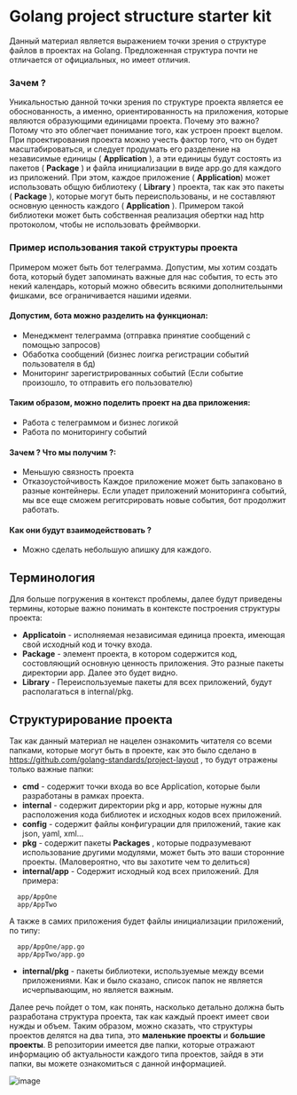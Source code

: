 # Golang project structure starter kit
Данный материал является выражением точки зрения о структуре файлов в проектах на Golang.
Предложенная структура почти не отличается от официальных, но имеет отличия.

### Зачем ?
Уникальностью данной точки зрения по структуре проекта является ее обоснованность, а именно, 
ориентированность на приложения, которые являются образующими единицами проекта.
Почему это важно? Потому что это облегчает понимание того, как устроен проект вцелом.
При проектирования проекта можно учесть фактор того, что он будет масштабироваться, и следует
продумать его разделение на независимые единицы ( __Application__ ), а эти единицы будут
состоять из пакетов ( __Package__ ) и файла инициализации в виде app.go для каждого из приложений. При этом,
каждое приложение ( __Application__) может использовать общую библиотеку ( __Library__ ) проекта,
так как это пакеты ( __Package__ ), которые могут быть переиспользованы, и не составляют основную
ценность каждого ( __Application__ ). Примером такой библиотеки может быть собственная реализация
обертки над http протоколом, чтобы не использовать фреймворки. 

### Пример использования такой структуры проекта
Примером может быть бот телеграмма. Допустим, мы хотим создать бота, который будет запоминать
важные для нас события, то есть это некий календарь, который можно обвесить всякими дополнительынми
фишками, все ограничивается нашими идеями. 
#### Допустим, бота можно разделить на функционал:
* Менеджмент телеграмма (отправка принятие сообщений с помощью запросов)
* Обаботка сообщений (бизнес лоигка регистрации событий пользователя в бд)
* Мониторинг зарегистрированных событий (Если событие произошло, то отправить его пользователю)
#### Таким образом, можно поделить проект на два приложения:
* Работа с телеграммом и бизнес логикой
* Работа по мониторингу событий
#### Зачем ? Что мы получим ?:
* Меньшую связность проекта
* Отказоустойчивость
Каждое приложение может быть запаковано в разные контейнеры. Если упадет приложений мониторинга
событий, мы все еще сможем регитсрировать новые события, бот продолжит работать.
#### Как они будут взаимодействовать ?
- Можно сделать небольшую апишку для каждого.

## Терминология
Для больше погружения в контекст проблемы, далее будут приведены термины, которые важно понимать в
контексте построения структуры проекта:
* __Applicatoin__ - исполняемая независимая единица проекта, имеющая свой исходный код и точку
входа.
* __Package__ - элемент проекта, в котором содержится код, состовляющий основную ценность приложения.
Это разные пакеты директории app. Далее это будет видно.
* __Library__ - Переиспользуемые пакеты для всех приложений, будут располагаться в internal/pkg.

## Структурирование проекта
Так как данный материал не нацелен ознакомить читателя со всеми папками, которые могут быть в проекте, 
как это было сделано в https://github.com/golang-standards/project-layout , то будут отражены только
важные папки:
* __cmd__ - содержит точки входа во все Application, которые были разработаны в рамках проекта.
* __internal__ - содержит директории pkg и app, которые нужны для расположения кода библиотек и 
исходных кодов всех приложений.
* __config__ - содержит файлы конфигурации для приложений, такие как json, yaml, xml...
* __pkg__ - содержит пакеты __Packages__ , которые подразумевают использование другими модулями, может быть это
ваши сторонние проекты. (Маловероятно, что вы захотите чем то делиться)
* __internal/app__ - Содержит исходный код всех приложений. Для примера:
```
  app/AppOne
  app/AppTwo
```
А также в самих приложения будет файлы инициализации приложений, по типу:
```
  app/AppOne/app.go
  app/AppTwo/app.go
```
* __internal/pkg__ - пакеты библиотеки, используемые между всеми приложениями.
Как и было сказано, список папок не является исчерпывающим, но является важным.

Далее речь пойдет о том, как понять, насколько детально должна быть разработана структура проекта,
так как каждый проект имеет свои нужды и объем. Таким образом, можно сказать, что структуры
проектов делятся на два типа, это __маленькие проекты__ и __большие проекты__. В репозитории
имеется две папки, которые отражают информацию об актуальности каждого типа проектов, зайдя в эти
папки, вы можете ознакомиться с данной информацией.

![image](https://github.com/wanna-beat-by-bit/golang-project-structure-starter-kit/assets/71206074/08b9b8b5-d587-43dd-823f-d5e77eaf3216)




